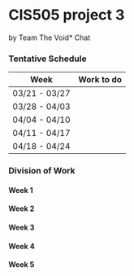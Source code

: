 # CIS505 project 3 
by Team The Void* Chat

### Tentative Schedule

|     Week      |  Work to do  	    | 
|:-------------:|:-----------------:|
| 03/21 - 03/27 |                   |
| 03/28 - 04/03 |                   |
| 04/04 - 04/10 |                   |
| 04/11 - 04/17 |                   |
| 04/18 - 04/24 |                   |


### Division of Work

#### Week 1


#### Week 2


#### Week 3


#### Week 4


#### Week 5